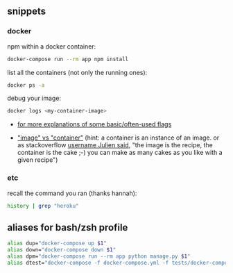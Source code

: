 ## snippets

### docker
npm within a docker container:
```bash
docker-compose run --rm app npm install
```

list all the containers (not only the running ones):
```bash
docker ps -a 
```

debug your image:
```bash
docker logs <my-container-image>
```

- [for more explanations of some basic/often-used flags](https://stackoverflow.com/questions/59424979/docker-ps-is-empty-after-docker-run#answer-59424994)

- ["image" vs "container"](https://stackoverflow.com/questions/23735149/what-is-the-difference-between-a-docker-image-and-a-container) (hint: a container is an instance of an image. or as stackoverflow [username Julien said](https://stackoverflow.com/questions/23735149/what-is-the-difference-between-a-docker-image-and-a-container#comment-79144517), "the image is the recipe, the container is the cake ;-) you can make as many cakes as you like with a given recipe")

### etc
recall the command you ran (thanks hannah):
```bash
history | grep "heroku"
```

## aliases for bash/zsh profile
```bash
alias dup="docker-compose up $1"
alias down="docker-compose down $1"
alias dpm="docker-compose run --rm app python manage.py $1"
alias dtest="docker-compose -f docker-compose.yml -f tests/docker-compose.yml run --rm app"
```

